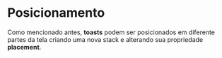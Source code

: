 # Posicionamento

Como mencionado antes, **toasts** podem ser posicionados em diferente partes da tela criando uma nova stack e alterando sua propriedade **placement**.
